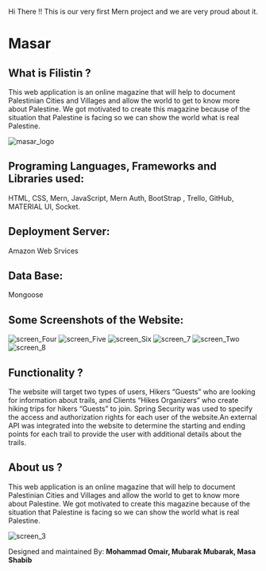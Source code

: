 Hi There !! 
This is our very first Mern project and we are very proud about it.

# Masar
## What is Filistin ?
This web application is an online 
magazine that will help to document Palestinian Cities and Villages and allow the world 
to get to know more about Palestine. We got motivated to create this magazine because of the situation that
Palestine is facing so we can show the world what is real Palestine. 

![masar_logo](readme_img/01.JPG)

## Programing Languages, Frameworks and Libraries used:
HTML, CSS, Mern, JavaScript, Mern Auth, BootStrap , Trello, GitHub, MATERIAL UI, Socket. 

## Deployment Server:
Amazon Web Srvices

## Data Base:
Mongoose

## Some Screenshots of the Website: 
![screen_Four](readme_img/04.JPG)
![screen_Five](readme_img/05.JPG)
![screen_Six](readme_img/06.JPG)
![screen_7](readme_img/07.JPG)
![screen_Two](readme_img/02.JPG)
![screen_8](readme_img/08.JPG)


## Functionality ?
The website will target two types of users, Hikers “Guests” who are looking for information about trails, and Clients “Hikes Organizers” who create hiking trips for hikers “Guests” to join. Spring  Security was used to specify the access and authorization rights for each user of the website.An external API was integrated into the website to determine the starting and ending points for each trail to provide the user with additional details about the trails.


## About us ? 
This web application is an online 
magazine that will help to document Palestinian Cities and Villages and allow the world 
to get to know more about Palestine. We got motivated to create this magazine because of the situation that
Palestine is facing so we can show the world what is real Palestine.

![screen_3](readme_img/03.JPG)

Designed and maintained By: __Mohammad Omair,  Mubarak Mubarak,  Masa Shabib__

